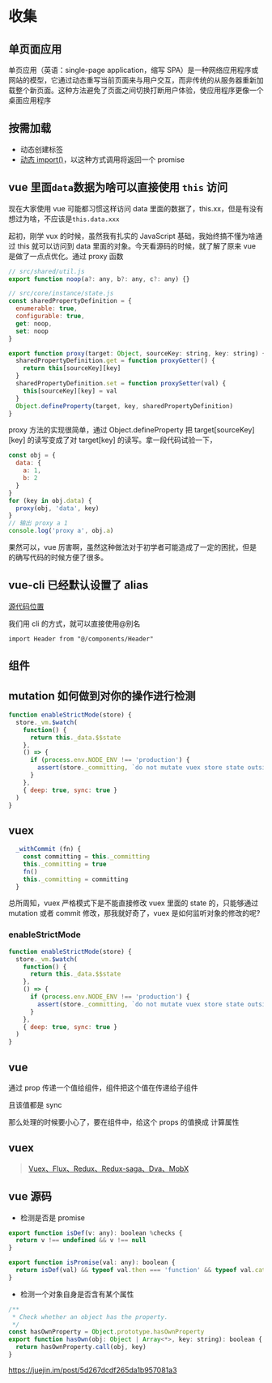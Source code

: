# 收集

## 单页面应用

单页应用（英语：single-page application，缩写 SPA）是一种网络应用程序或网站的模型，它通过动态重写当前页面来与用户交互，而非传统的从服务器重新加载整个新页面。这种方法避免了页面之间切换打断用户体验，使应用程序更像一个桌面应用程序

## 按需加载

- 动态创建标签
- [动态 import()](https://developer.mozilla.org/en-US/docs/Web/JavaScript/Reference/Statements/import)，以这种方式调用将返回一个 promise

## vue 里面`data`数据为啥可以直接使用 `this` 访问

现在大家使用 vue 可能都习惯这样访问 data 里面的数据了，this.xx，但是有没有想过为啥，不应该是`this.data.xxx`

起初，刚学 vux 的时候，虽然我有扎实的 JavaScript 基础，我始终搞不懂为啥通过 this 就可以访问到 data 里面的对象。今天看源码的时候，就了解了原来 vue 是做了一点点优化。通过 proxy 函数

```js
// src/shared/util.js
export function noop(a?: any, b?: any, c?: any) {}

// src/core/instance/state.js
const sharedPropertyDefinition = {
  enumerable: true,
  configurable: true,
  get: noop,
  set: noop
}

export function proxy(target: Object, sourceKey: string, key: string) {
  sharedPropertyDefinition.get = function proxyGetter() {
    return this[sourceKey][key]
  }
  sharedPropertyDefinition.set = function proxySetter(val) {
    this[sourceKey][key] = val
  }
  Object.defineProperty(target, key, sharedPropertyDefinition)
}
```

proxy 方法的实现很简单，通过 Object.defineProperty 把 target[sourceKey][key] 的读写变成了对 target[key] 的读写。拿一段代码试验一下，

```js
const obj = {
  data: {
    a: 1,
    b: 2
  }
}
for (key in obj.data) {
  proxy(obj, 'data', key)
}
// 输出 proxy a 1
console.log('proxy a', obj.a)
```

果然可以，vue 厉害啊，虽然这种做法对于初学者可能造成了一定的困扰，但是的确写代码的时候方便了很多。

## vue-cli 已经默认设置了 alias

[源代码位置](https://github.com/vuejs/vue-cli/blob/8f0673a93f87c1724d26dd405d3b1278ab179ae3/packages/%40vue/cli-service/lib/config/base.js)

我们用 cli 的方式，就可以直接使用@别名

`import Header from "@/components/Header"`

## 组件

## mutation 如何做到对你的操作进行检测

```js
function enableStrictMode(store) {
  store._vm.$watch(
    function() {
      return this._data.$$state
    },
    () => {
      if (process.env.NODE_ENV !== 'production') {
        assert(store._committing, `do not mutate vuex store state outside mutation handlers.`)
      }
    },
    { deep: true, sync: true }
  )
}
```

## vuex

```js
  _withCommit (fn) {
    const committing = this._committing
    this._committing = true
    fn()
    this._committing = committing
  }
```

总所周知，vuex 严格模式下是不能直接修改 vuex 里面的 state 的，只能够通过 mutation 或者 commit 修改，那我就好奇了，vuex 是如何监听对象的修改的呢?

### enableStrictMode

```js
function enableStrictMode(store) {
  store._vm.$watch(
    function() {
      return this._data.$$state
    },
    () => {
      if (process.env.NODE_ENV !== 'production') {
        assert(store._committing, `do not mutate vuex store state outside mutation handlers.`)
      }
    },
    { deep: true, sync: true }
  )
}
```

## vue

通过 prop 传递一个值给组件，组件把这个值在传递给子组件

且该值都是 sync

那么处理的时候要小心了，要在组件中，给这个 props 的值换成 计算属性

## vuex

> [Vuex、Flux、Redux、Redux-saga、Dva、MobX](https://zhuanlan.zhihu.com/p/53599723)

## vue 源码

- 检测是否是 promise

```js
export function isDef(v: any): boolean %checks {
  return v !== undefined && v !== null
}

export function isPromise(val: any): boolean {
  return isDef(val) && typeof val.then === 'function' && typeof val.catch === 'function'
}
```

- 检测一个对象自身是否含有某个属性

```js
/**
 * Check whether an object has the property.
 */
const hasOwnProperty = Object.prototype.hasOwnProperty
export function hasOwn(obj: Object | Array<*>, key: string): boolean {
  return hasOwnProperty.call(obj, key)
}
```

https://juejin.im/post/5d267dcdf265da1b957081a3

